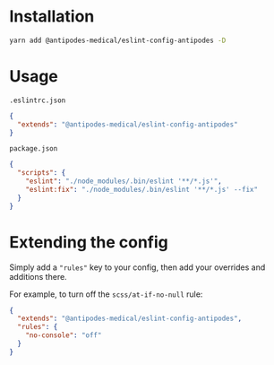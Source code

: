 # Installation

```bash
yarn add @antipodes-medical/eslint-config-antipodes -D
```

# Usage

`.eslintrc.json`
```json
{
  "extends": "@antipodes-medical/eslint-config-antipodes"
}
```

`package.json`
```json
{
  "scripts": {
    "eslint": "./node_modules/.bin/eslint '**/*.js'",
    "eslint:fix": "./node_modules/.bin/eslint '**/*.js' --fix"
  }
}
```

# Extending the config

Simply add a `"rules"` key to your config, then add your overrides and additions there.

For example, to turn off the `scss/at-if-no-null` rule:

```json
{
  "extends": "@antipodes-medical/eslint-config-antipodes",
  "rules": {
    "no-console": "off"
  }
}
```